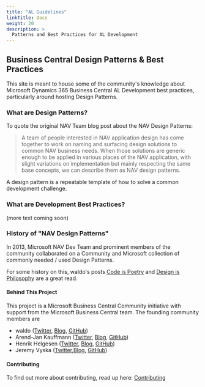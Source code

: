 ```yaml
---
title: "AL Guidelines"
linkTitle: Docs
weight: 20
description: >
  Patterns and Best Practices for AL Development
---
```


## Business Central Design Patterns & Best Practices

This site is meant to house some of the community's knowledge about Microsoft Dynamics 365 Business Central AL Development best practices, particularly around hosting Design Patterns.

### What are Design Patterns?

To quote the original NAV Team blog post about the NAV Design Patterns:

> A team of people interested in NAV application design has come together to work on naming and surfacing design solutions to common NAV business needs. When those solutions are generic enough to be applied in various places of the NAV application, with slight variations on implementation but mainly respecting the same base concepts, we can describe them as NAV design patterns.

A design pattern is a repeatable template of how to solve a common development challenge.

### What are Development Best Practices?

(more text coming soon)

### History of "NAV Design Patterns"

In 2013, Microsoft NAV Dev Team and prominent members of the community collaborated on a Community and Microsoft collection of commonly needed / used Design Patterns.

For some history on this, waldo's posts [Code is Poetry](https://www.waldo.be/2013/06/14/code-is-poetry/) and [Design is Philosophy](https://www.waldo.be/2013/08/28/design-is-philosophy-2/) are a great read.


#### Behind This Project

This project is a Microsoft Business Central Community initiative with support from the Microsoft Business Central team.  The founding community members are
* waldo ([Twitter](https://twitter.com/waldo1001), [Blog](https://www.waldo.be), [GitHub](https://github.com/waldo1001))
* Arend-Jan Kauffmann ([Twitter](https://twitter.com/ajkauffmann), [Blog](https://www.kauffmann.nl/), [GitHub](https://github.com/ajkauffmann))
* Henrik Helgesen ([Twitter](https://twitter.com/TheDoubleH), [Blog](https://thedoubleh.dev/), [GitHub](https://github.com/thedoubleh))
* Jeremy Vyska ([Twitter](https://twitter.com/JeremyVyska),[Blog](https://jeremy.vyska.info/articles), [GitHub](https://github.com/JeremyVyska))

#### Contributing

To find out more about contributing, read up here:
[Contributing](/contributing/)
